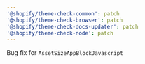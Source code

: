 ```yaml
---
'@shopify/theme-check-common': patch
'@shopify/theme-check-browser': patch
'@shopify/theme-check-docs-updater': patch
'@shopify/theme-check-node': patch
---
```


Bug fix for `AssetSizeAppBlockJavascript`
